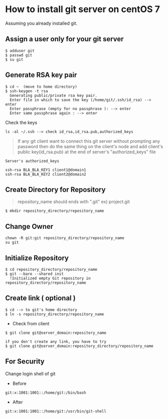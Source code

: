
# How to install git server on centOS 7

Assuming you already installed git.

## Assign a user only for your git server
```
$ adduser git
$ passwd git
$ su git
```

## Generate RSA key pair

```
$ cd ~  (move to home directory)
$ ssh-keygen -t rsa
  Generating public/private rsa key pair.
  Enter file in which to save the key (/home/git/.ssh/id_rsa) --> enter
  Enter passphrase (empty for no passphrase ): --> enter
  Enter same passphrase again : --> enter
```
Check the keys
```
ls -al ~/.ssh --> check id_rsa,id_rsa.pub,authorized_keys
```

> If any git client want to connect this git server without prompting any password
>  then do the same thing on the client's node
>  and add client's public key(id_rsa.pub) at the end of server's "authorized_keys" file

```
Server's authorized_keys

ssh-rsa BLA_BLA_KEY1 client1@domain1
ssh-rsa BLA_BLA_KEY2 client2@domain2
```

## Create Directory for Repository
> repository_name should ends with ".git"
> ex) project.git
```
$ mkdir repository_directory/repository_name
```

## Change Owner
```
chown -R git:git repository_directory/repository_name
su git
```

## Initialize Repository
```
$ cd repository_directory/repository_name
$ git --bare --shared init
  !Initialized empty Git repository in repository_directory/repository_name
```

## Create link ( optional )
```
$ cd --> to git's home directory
$ ln -s repository_directory/repository_name
```

 * Check from client
```
$ git clone git@server_domain:repository_name

if you don't create any link, you have to try
$ git clone git@server_domain:repository_directory/repository_name
```

## For Security
Change login shell of git

 * Before
```
git:x:1001:1001::/home/git:/bin/bash
```

 * After
```
git:x:1001:1001::/home/git:/usr/bin/git-shell
```

